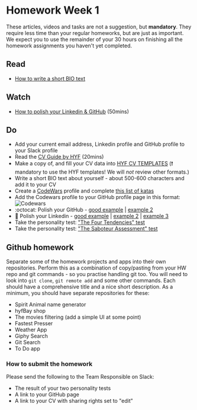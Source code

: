 # Homework Week 1

These articles, videos and tasks are not a suggestion, but **mandatory**. They require less time than your regular homeworks, but are just as important. We expect you to use the remainder of your 30 hours on finishing all the homework assignments you haven't yet completed.

## Read

- [How to write a short BIO text](https://business.tutsplus.com/tutorials/how-to-write-a-short-bio--cms-30643)

## Watch

- [How to polish your Linkedin & GitHub](https://www.youtube.com/watch?v=c_bPIFiWUpI) (50mins)

## Do

- Add your current email address, Linkedin profile and GitHub profile to your Slack profile
- Read the [CV Guide by HYF](https://github.com/HackYourFuture-CPH/yourpersonalbrand/blob/main/yourcurriculum.md) (20mins)
- Make a copy of, and fill your CV data into [HYF CV TEMPLATES](https://docs.google.com/presentation/d/1hcKvyIOLnXtDXqEu554_xaC7EzuRAPNTqYbIDMAvoQA/copy) (❗️ mandatory to use the HYF templates! We will _not_ review other formats.)
- Write a short BIO text about yourself - about 500-600 characters and add it to your CV
- Create a [CodeWars](https://www.codewars.com/) profile and complete [this list of katas](https://www.codewars.com/collections/hyf-js)
- Add the Codewars profile to your GitHub profile page in this format: ![Codewars](https://www.codewars.com/users/Sana-Shabeel/badges/micro)
- :octocat: Polish your GitHub - [good example](https://github.com/danJecu) | [example 2](https://github.com/Sana-Shabeel)
- :large_blue_diamond: Polish your Linkedin - [good example](https://www.linkedin.com/in/alex-sudar/) | [example 2](https://www.linkedin.com/in/remyamm/) | [example 3](https://www.linkedin.com/in/saloumehsarabi/)
- Take the personality test: ["The Four Tendencies" test](https://gretchenrubin.com/four-tendencies/)
- Take the personality test: ["The Saboteur Assessment" test](https://assessment.positiveintelligence.com/saboteur/overview)

## Github homework

Separate some of the homework projects and apps into their own repositories. Perform this as a combination of copy/pasting from your HW repo and git commands - so you practise handling git too. You will need to look into `git clone`, `git remote add` and some other commands.
Each should have a comprehensive title and a nice short description. As a minimum, you should have separate repositories for these:

- Spirit Animal name generator
- hyfBay shop
- The movies filtering (add a simple UI at some point)
- Fastest Presser
- Weather App
- Giphy Search
- Git Search
- To Do app

### How to submit the homework

Please send the following to the Team Responsible on Slack:

- The result of your two personality tests
- A link to your GitHub page
- A link to your CV with sharing rights set to "edit"
